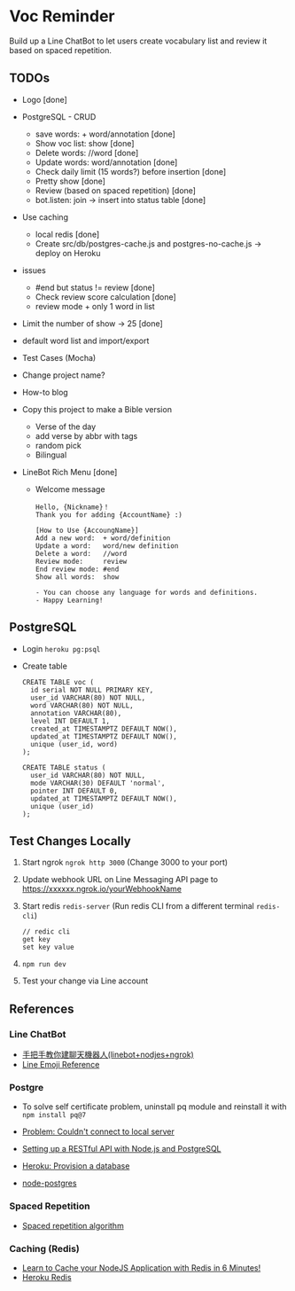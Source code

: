 # Voc Reminder

Build up a Line ChatBot to let users create vocabulary list and review it based on spaced repetition.

## TODOs

* Logo [done]
* PostgreSQL - CRUD
  * save words: + word/annotation [done]
  * Show voc list: show [done]
  * Delete words: //word [done]
  * Update words: word/annotation [done]
  * Check daily limit (15 words?) before insertion [done]
  * Pretty show [done]
  * Review (based on spaced repetition) [done]
  * bot.listen: join -> insert into status table [done]

* Use caching
  * local redis [done]
  * Create src/db/postgres-cache.js and postgres-no-cache.js -> deploy on Heroku

* issues
  * #end but status != review [done]
  * Check review score calculation [done]
  * review mode + only 1 word in list

* Limit the number of show -> 25 [done]
* default word list and import/export
* Test Cases (Mocha)
* Change project name?
* How-to blog

* Copy this project to make a Bible version
  * Verse of the day
  * add verse by abbr with tags
  * random pick
  * Bilingual

* LineBot Rich Menu [done]
  * Welcome message

        Hello, {Nickname}！
        Thank you for adding {AccountName} :)

        [How to Use {AccoungName}]
        Add a new word:  + word/definition
        Update a word:   word/new definition
        Delete a word:   //word
        Review mode:     review
        End review mode: #end
        Show all words:  show

        - You can choose any language for words and definitions.
        - Happy Learning!

## PostgreSQL

* Login `heroku pg:psql`

* Create table

      CREATE TABLE voc (
        id serial NOT NULL PRIMARY KEY,
        user_id VARCHAR(80) NOT NULL,
        word VARCHAR(80) NOT NULL,
        annotation VARCHAR(80),
        level INT DEFAULT 1,
        created_at TIMESTAMPTZ DEFAULT NOW(),
        updated_at TIMESTAMPTZ DEFAULT NOW(),
        unique (user_id, word)
      );

      CREATE TABLE status (
        user_id VARCHAR(80) NOT NULL,
        mode VARCHAR(30) DEFAULT 'normal',
        pointer INT DEFAULT 0,
        updated_at TIMESTAMPTZ DEFAULT NOW(),
        unique (user_id)
      );

## Test Changes Locally

1. Start ngrok `ngrok http 3000` (Change 3000 to your port)
2. Update webhook URL on Line Messaging API page to https://xxxxxx.ngrok.io/yourWebhookName
3. Start redis `redis-server` (Run redis CLI from a different terminal `redis-cli`)

       // redic cli
       get key
       set key value

4. `npm run dev`
5. Test your change via Line account

## References

### Line ChatBot

* [手把手教你建聊天機器人(linebot+nodjes+ngrok)](https://medium.com/@mengchiang000/%E6%89%8B%E6%8A%8A%E6%89%8B%E6%95%99%E4%BD%A0%E5%BB%BA%E8%81%8A%E5%A4%A9%E6%A9%9F%E5%99%A8%E4%BA%BA-linebot-nodjes-ngrok-7ad028d97a07)
* [Line Emoji Reference](https://devdocs.line.me/files/emoticon.pdf)

### Postgre

* To solve self certificate problem, uninstall pq module and reinstall it with `npm install pq@7`
* [Problem: Couldn't connect to local server](https://stackoverflow.com/questions/13573204/psql-could-not-connect-to-server-no-such-file-or-directory-mac-os-x)

* [Setting up a RESTful API with Node.js and PostgreSQL](https://blog.logrocket.com/setting-up-a-restful-api-with-node-js-and-postgresql-d96d6fc892d8/)
* [Heroku: Provision a database](https://devcenter.heroku.com/articles/getting-started-with-nodejs#provision-a-database)
* [node-postgres](https://node-postgres.com/)

### Spaced Repetition

* [Spaced repetition algorithm](https://zh.wikipedia.org/wiki/%E9%97%B4%E9%9A%94%E9%87%8D%E5%A4%8D)

### Caching (Redis)

* [Learn to Cache your NodeJS Application with Redis in 6 Minutes!](https://itnext.io/learn-to-cache-your-nodejs-application-with-redis-in-6-minutes-745a574a9739)
* [Heroku Redis](https://devcenter.heroku.com/articles/heroku-redis#connecting-in-node-js)